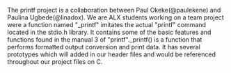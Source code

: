The printf project is a collaboration between Paul Okeke(@paulekene) and Paulina Ugbede(@linadox). We are ALX students working on a team project were a function named "_printf" imitates the actual "printf" command located in the stdio.h library. It contains some of the basic features and functions found in the manual 3 of "printf"._printf() is a function that performs formatted output conversion and print data. It has several prototypes which will added in our header files and would be referenced throughout our project files on C.
